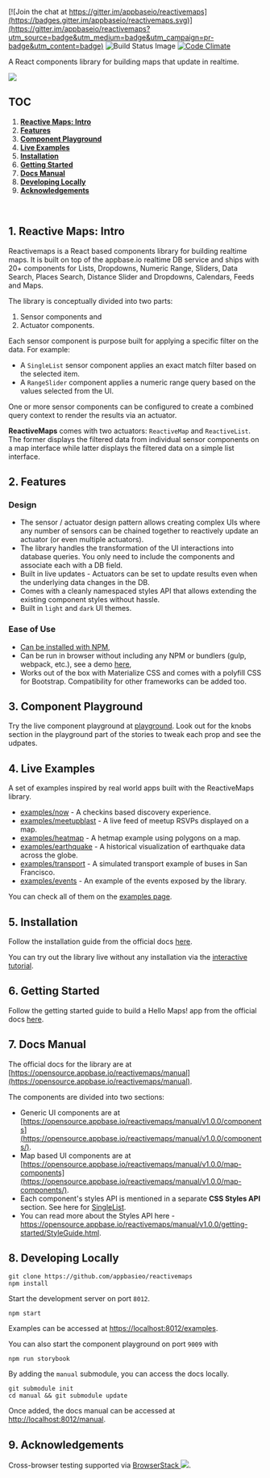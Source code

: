 [![Join the chat at https://gitter.im/appbaseio/reactivemaps](https://badges.gitter.im/appbaseio/reactivemaps.svg)](https://gitter.im/appbaseio/reactivemaps?utm_source=badge&utm_medium=badge&utm_campaign=pr-badge&utm_content=badge) ![Build Status Image](https://img.shields.io/badge/build-passing-brightgreen.svg) [![Code Climate](https://codeclimate.com/github/appbaseio/reactivemaps/badges/gpa.svg)](https://codeclimate.com/github/appbaseio/reactivemaps)

A React components library for building maps that update in realtime.

![](https://i.imgur.com/PqRqJDz.png)

## TOC

1. **[Reactive Maps: Intro](#1-reactive-maps-intro)**   
2. **[Features](#2-features)**  
3. **[Component Playground](#3-component-playground)**
4. **[Live Examples](#4-live-examples)**  
5. **[Installation](#5-installation)**
6. **[Getting Started](#6-getting-started)**  
7. **[Docs Manual](#7-docs-manual)**
8. **[Developing Locally](#8-developing-locally)**  
9. **[Acknowledgements](#9-acknowledgements)**

<br>

## 1. Reactive Maps: Intro

Reactivemaps is a React based components library for building realtime maps. It is built on top of the appbase.io realtime DB service and ships with 20+ components for Lists, Dropdowns, Numeric Range, Sliders, Data Search, Places Search, Distance Slider and Dropdowns, Calendars, Feeds and Maps.

The library is conceptually divided into two parts:  

1. Sensor components and
2. Actuator components.

Each sensor component is purpose built for applying a specific filter on the data. For example:

* A `SingleList` sensor component applies an exact match filter based on the selected item.
* A `RangeSlider` component applies a numeric range query based on the values selected from the UI.

One or more sensor components can be configured to create a combined query context to render the results via an actuator.

**ReactiveMaps** comes with two actuators: `ReactiveMap` and `ReactiveList`. The former displays the filtered data from individual sensor components on a map interface while latter displays the filtered data on a simple list interface.

## 2. Features

### Design

* The sensor / actuator design pattern allows creating complex UIs where any number of sensors can be chained together to reactively update an actuator (or even multiple actuators).
* The library handles the transformation of the UI interactions into database queries. You only need to include the components and associate each with a DB field.
* Built in live updates - Actuators can be set to update results even when the underlying data changes in the DB.
* Comes with a cleanly namespaced styles API that allows extending the existing component styles without hassle.
* Built in `light` and `dark` UI themes. 


### Ease of Use

* [Can be installed with NPM](https://opensource.appbase.io/reactivemaps/manual/v1.0.0/getting-started/Installation.html),
* Can be run in browser without including any NPM or bundlers (gulp, webpack, etc.), see a demo [here](https://github.com/appbaseio-apps/reactivemaps-starter-app#try-in-browser-without-npm),
* Works out of the box with Materialize CSS and comes with a polyfill CSS for Bootstrap. Compatibility for other frameworks can be added too.


## 3. Component Playground

Try the live component playground at [playground](https://opensource.appbase.io/reactivemaps/playground). Look out for the knobs section in the playground part of the stories to tweak each prop and see the udpates.


## 4. Live Examples

A set of examples inspired by real world apps built with the ReactiveMaps library.

- [examples/now](https://opensource.appbase.io/reactivemaps/examples/now) - A checkins based discovery experience.
- [examples/meetupblast](https://opensource.appbase.io/reactivemaps/examples/meetupblast/) - A live feed of meetup RSVPs displayed on a map.
- [examples/heatmap](https://opensource.appbase.io/reactivemaps/examples/heatmap/) - A hetmap example using polygons on a map.
- [examples/earthquake](https://opensource.appbase.io/reactivemaps/examples/earthquake/) - A historical visualization of earthquake data across the globe.
- [examples/transport](https://opensource.appbase.io/reactivemaps/examples/transport/) - A simulated transport example of buses in San Francisco.
- [examples/events](https://opensource.appbase.io/reactivemaps/examples/events/) - An example of the events exposed by the library.

You can check all of them on the [examples page](https://opensource.appbase.io/reactivemaps/examples/).

## 5. Installation

Follow the installation guide from the official docs [here](https://opensource.appbase.io/reactivemaps/manual/v1.0.0/getting-started/Installation.html).

You can try out the library live without any installation via the [interactive tutorial](https://opensource.appbase.io/reactivemaps/onboarding/).

## 6. Getting Started

Follow the getting started guide to build a Hello Maps! app from the official docs [here](https://opensource.appbase.io/reactivemaps/manual/v1.0.0/getting-started/Start.html).


## 7. Docs Manual

The official docs for the library are at [https://opensource.appbase.io/reactivemaps/manual](https://opensource.appbase.io/reactivemaps/manual).

The components are divided into two sections:
* Generic UI components are at [https://opensource.appbase.io/reactivemaps/manual/v1.0.0/components](https://opensource.appbase.io/reactivemaps/manual/v1.0.0/components/).
* Map based UI components are at [https://opensource.appbase.io/reactivemaps/manual/v1.0.0/map-components](https://opensource.appbase.io/reactivemaps/manual/v1.0.0/map-components/).
* Each component's styles API is mentioned in a separate **CSS Styles API** section. See here for [SingleList](https://opensource.appbase.io/reactivemaps/manual/v1.0.0/components/SingleList.html#-singlelist-css-styles-api).
* You can read more about the Styles API here - https://opensource.appbase.io/reactivemaps/manual/v1.0.0/getting-started/StyleGuide.html.


## 8. Developing Locally

```
git clone https://github.com/appbasieo/reactivemaps
npm install
```

Start the development server on port `8012`.

```
npm start
```

Examples can be accessed at [https://localhost:8012/examples](https://localhost:8012/examples).  

You can also start the component playground on port `9009` with

```
npm run storybook
```

By adding the `manual` submodule, you can access the docs locally.

```
git submodule init
cd manual && git submodule update
```

Once added, the docs manual can be accessed at [http://localhost:8012/manual](http://localhost:8012/manual).

## 9. Acknowledgements

Cross-browser testing supported via [BrowserStack ![](https://i.imgur.com/yeYJhJJ.png)](https://browserstack.com).
